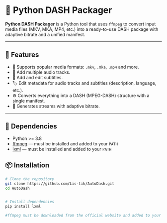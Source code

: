 # 📼 Python DASH Packager

**Python DASH Packager** is a Python tool that uses `ffmpeg` to convert input media files (MKV, MKA, MP4, etc.) into a ready-to-use DASH package with adaptive bitrate and a unified manifest.

---

## 🚀 Features

- 📂 Supports popular media formats: `.mkv`, `.mka`, `.mp4` and more.
- 🎵 Add multiple audio tracks.
- 💬 Add and edit subtitles.
- 🏷️ Edit metadata for audio tracks and subtitles (description, language, etc.).
- ⚙️ Converts everything into a DASH (MPEG-DASH) structure with a single manifest.
- 🔄 Generates streams with adaptive bitrate.

---

## 🧩 Dependencies

- Python >= 3.8
- [ffmpeg](https://ffmpeg.org/) — must be installed and added to your `PATH`
- [lxml](https://lxml.de/) — must be installed and added to your `PATH`


## 📦 Installation

```bash
# Clone the repository
git clone https://github.com/Lis-tik/AutoDash.git
cd AutoDash


# Install dependencies
pip install lxml

#ffmpeg must be downloaded from the official website and added to your system's PATH, because the program runs commands using subprocess!
